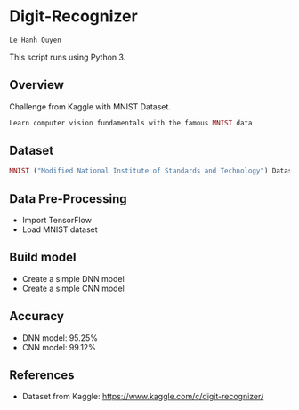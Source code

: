 # Digit-Recognizer

```php
Le Hanh Quyen
```

This script runs using Python 3.

## Overview

Challenge from Kaggle with MNIST Dataset.

```php
Learn computer vision fundamentals with the famous MNIST data
```

## Dataset

```php
MNIST ("Modified National Institute of Standards and Technology") Dataset
```

## Data Pre-Processing

- Import TensorFlow
- Load MNIST dataset

## Build model

- Create a simple DNN model
- Create a simple CNN model

## Accuracy

- DNN model: 95.25%
- CNN model: 99.12%

## References

- Dataset from Kaggle: https://www.kaggle.com/c/digit-recognizer/

